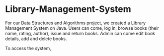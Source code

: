 # Library-Management-System
For our Data Structures and Algorithms project, we created a Library Management System on Java. Users can come, log in, browse books (their name, rating, author), issue and return books. Admin can come edit book details, add and delete books. 

To access the system, 
